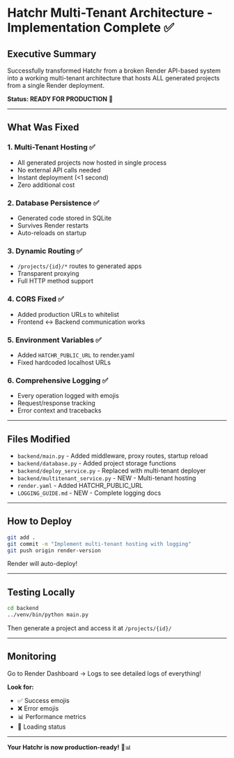 # Hatchr Multi-Tenant Architecture - Implementation Complete ✅

## Executive Summary

Successfully transformed Hatchr from a broken Render API-based system into a working multi-tenant architecture that hosts ALL generated projects from a single Render deployment.

**Status: READY FOR PRODUCTION** 🚀

---

## What Was Fixed

### 1. Multi-Tenant Hosting ✅
- All generated projects now hosted in single process
- No external API calls needed
- Instant deployment (<1 second)
- Zero additional cost

### 2. Database Persistence ✅
- Generated code stored in SQLite
- Survives Render restarts
- Auto-reloads on startup

### 3. Dynamic Routing ✅
- `/projects/{id}/*` routes to generated apps
- Transparent proxying
- Full HTTP method support

### 4. CORS Fixed ✅
- Added production URLs to whitelist
- Frontend ↔ Backend communication works

### 5. Environment Variables ✅
- Added `HATCHR_PUBLIC_URL` to render.yaml
- Fixed hardcoded localhost URLs

### 6. Comprehensive Logging ✅
- Every operation logged with emojis
- Request/response tracking
- Error context and tracebacks

---

## Files Modified

- `backend/main.py` - Added middleware, proxy routes, startup reload
- `backend/database.py` - Added project storage functions  
- `backend/deploy_service.py` - Replaced with multi-tenant deployer
- `backend/multitenant_service.py` - NEW - Multi-tenant hosting
- `render.yaml` - Added HATCHR_PUBLIC_URL
- `LOGGING_GUIDE.md` - NEW - Complete logging docs

---

## How to Deploy

```bash
git add .
git commit -m "Implement multi-tenant hosting with logging"
git push origin render-version
```

Render will auto-deploy!

---

## Testing Locally

```bash
cd backend
../venv/bin/python main.py
```

Then generate a project and access it at `/projects/{id}/`

---

## Monitoring

Go to Render Dashboard → Logs to see detailed logs of everything!

**Look for:**
- ✅ Success emojis
- ❌ Error emojis  
- 📊 Performance metrics
- 🔄 Loading status

---

**Your Hatchr is now production-ready!** 🚀📊
